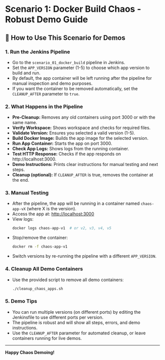 
# Scenario 1: Docker Build Chaos - Robust Demo Guide

## 🚀 How to Use This Scenario for Demos

### 1. Run the Jenkins Pipeline
- Go to the `scenario_01_docker_build` pipeline in Jenkins.
- Set the `APP_VERSION` parameter (1-5) to choose which app version to build and run.
- By default, the app container will be left running after the pipeline for manual inspection and demo purposes.
- If you want the container to be removed automatically, set the `CLEANUP_AFTER` parameter to `true`.

### 2. What Happens in the Pipeline
- **Pre-Cleanup:** Removes any old containers using port 3000 or with the same name.
- **Verify Workspace:** Shows workspace and checks for required files.
- **Validate Version:** Ensures you selected a valid version (1-5).
- **Build Docker Image:** Builds the app image for the selected version.
- **Run App Container:** Starts the app on port 3000.
- **Check App Logs:** Shows logs from the running container.
- **Test HTTP Response:** Checks if the app responds on http://localhost:3000.
- **Demo Instructions:** Prints clear instructions for manual testing and next steps.
- **Cleanup (optional):** If `CLEANUP_AFTER` is true, removes the container at the end.

### 3. Manual Testing
- After the pipeline, the app will be running in a container named `chaos-app-vX` (where X is the version).
- Access the app at: [http://localhost:3000](http://localhost:3000)
- View logs:
  ```bash
  docker logs chaos-app-v1  # or v2, v3, v4, v5
  ```
- Stop/remove the container:
  ```bash
  docker rm -f chaos-app-v1
  ```
- Switch versions by re-running the pipeline with a different `APP_VERSION`.

### 4. Cleanup All Demo Containers
- Use the provided script to remove all demo containers:
  ```bash
  ./cleanup_chaos_apps.sh
  ```

### 5. Demo Tips
- You can run multiple versions (on different ports) by editing the Jenkinsfile to use different ports per version.
- The pipeline is robust and will show all steps, errors, and demo instructions.
- Use the `CLEANUP_AFTER` parameter for automated cleanup, or leave containers running for live demos.

---

**Happy Chaos Demoing!**